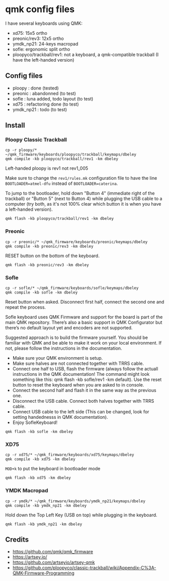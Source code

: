 # qmk config files

I have several keyboards using QMK:
- xd75: 15x5 ortho
- preonic/rev3: 12x5 ortho
- ymdk_np21: 24-keys macropad
- sofle: ergonomic split ortho
- ploopyco/trackball/rev1: not a keyboard, a qmk-compatible trackball (I have the left-handed version)

## Config files

- ploopy : done (tested)
- preonic : abandonned (to test)
- sofle : luna added, todo layout (to test)
- xd75 : refactoring done (to test)
- ymdk_np21 : todo (to test)

## Install

### Ploopy Classic Trackball

```
cp -r ploopy/* ~/qmk_firmware/keyboards/ploopyco/trackball/keymaps/dbeley
qmk compile -kb ploopyco/trackball/rev1 -km dbeley
```

Left-handed ploopy is rev1 not rev1_005

Make sure to change the `rev1/rules.mk` configuration file to have the line `BOOTLOADER=atmel-dfu` instead of `BOOTLOADER=caterina`.

To jump to the bootloader, hold down "Button 4" (immediate right of the trackball) or "Button 5" (next to Button 4) while plugging the USB cable to a computer (try both, as it's not 100% clear which button it is when you have a left-handed version).

```
qmk flash -kb ploopyco/trackball/rev1 -km dbeley
```

### Preonic

```
cp -r preonic/* ~/qmk_firmware/keyboards/preonic/keymaps/dbeley
qmk compile -kb preonic/rev3 -km dbeley
```

RESET button on the bottom of the keyboard.

```
qmk flash -kb preonic/rev3 -km dbeley
```

### Sofle

```
cp -r sofle/* ~/qmk_firmware/keyboards/sofle/keymaps/dbeley
qmk compile -kb sofle -km dbeley
```

Reset button when asked.
Disconnect first half, connect the second one and repeat the process.

Sofle keyboard uses QMK Firmware and support for the board is part of the main QMK repository. There’s also a basic support in QMK Configurator but there’s no default layout yet and encoders are not supported.

Suggested approach is to build the firmware yourself. You should be familiar with QMK and be able to make it work on your local environment. If not, please follow the instructions in the documentation.

- Make sure your QMK environment is setup.
- Make sure halves are not connected together with TRRS cable.
- Connect one half to USB, flash the firmware (always follow the actuall instructions in the QMK documentation! The command might look something like this: qmk flash -kb sofle/rev1 -km default). Use the reset button to reset the keyboard when you are asked to in console.
- Connect the second half and flash it in the same way as the previous one.
- Disconnect the USB cable. Connect both halves together with TRRS cable.
- Connect USB cable to the left side (This can be changed, look for setting handednesss in QMK documentation).
- Enjoy SofleKeyboard!


```
qmk flash -kb sofle -km dbeley
```

### XD75

```
cp -r xd75/* ~/qmk_firmware/keyboards/xd75/keymaps/dbeley
qmk compile -kb xd75 -km dbeley
```

`MOD+k` to put the keyboard in bootloader mode

```
qmk flash -kb xd75 -km dbeley
```

### YMDK Macropad

```
cp -r ymdk/* ~/qmk_firmware/keyboards/ymdk_np21/keymaps/dbeley
qmk compile -kb ymdk_np21 -km dbeley
```

Hold down the Top Left Key (USB on top) while plugging in the keyboard.

```
qmk flash -kb ymdk_np21 -km dbeley
```

## Credits

- https://github.com/qmk/qmk_firmware
- https://artsey.io/
- https://github.com/artseyio/artsey-qmk
- https://github.com/ploopyco/classic-trackball/wiki/Appendix-C%3A-QMK-Firmware-Programming

